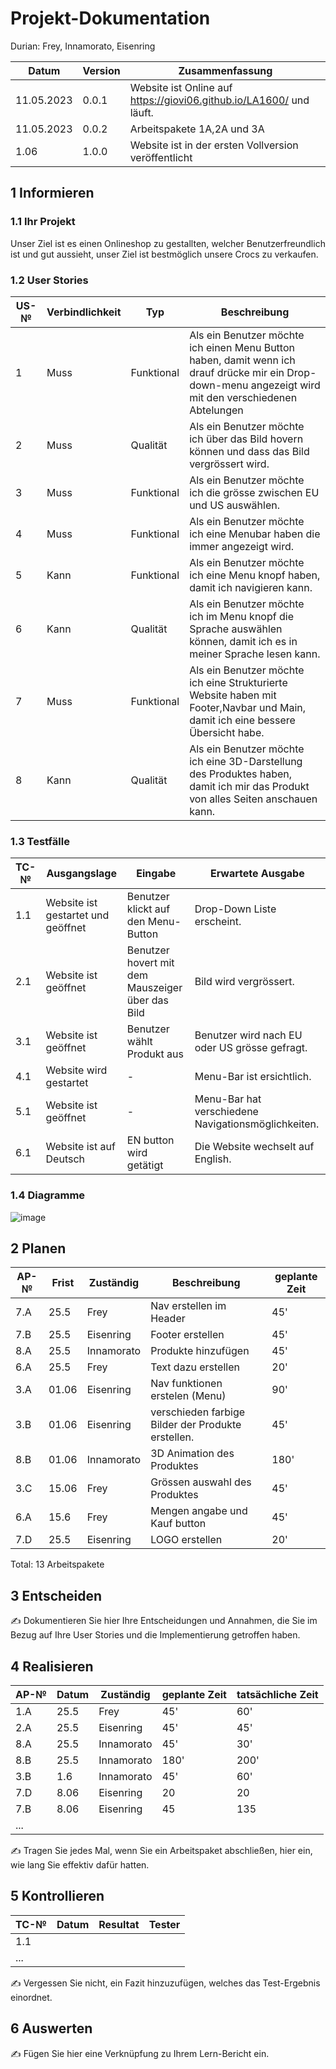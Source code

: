 # Projekt-Dokumentation

Durian: Frey, Innamorato, Eisenring

| Datum | Version | Zusammenfassung                                              |
| ----- | ------- | ------------------------------------------------------------ |
|  11.05.2023     | 0.0.1   | Website ist Online auf https://giovi06.github.io/LA1600/ und läuft. |
|   11.05.2023    | 0.0.2     |Arbeitspakete 1A,2A und 3A|
|1.06| 1.0.0   |Website ist in der ersten Vollversion veröffentlicht|

## 1 Informieren

### 1.1 Ihr Projekt

Unser Ziel ist es einen Onlineshop zu gestallten, welcher Benutzerfreundlich ist und gut aussieht, unser Ziel ist bestmöglich unsere Crocs zu verkaufen.

### 1.2 User Stories

| US-№ | Verbindlichkeit | Typ  | Beschreibung                       |
| ---- | --------------- | ---- | ---------------------------------- |
| 1    |Muss|   Funktional   | Als ein Benutzer möchte ich einen Menu Button haben, damit wenn ich drauf drücke mir ein Drop-down-menu angezeigt wird mit den verschiedenen Abtelungen |
| 2  |Muss|   Qualität   |Als ein Benutzer möchte ich über das Bild hovern können und dass das Bild vergrössert wird.|
| 3  |Muss| Funktional     |Als ein Benutzer möchte ich die grösse zwischen EU und US auswählen.|
| 4  |Muss|   Funktional   |Als ein Benutzer möchte ich eine Menubar haben die immer angezeigt wird.|
| 5  |Kann|   Funktional   |Als ein Benutzer möchte ich eine Menu knopf haben, damit ich navigieren kann.|
| 6  |Kann|   Qualität   |Als ein Benutzer möchte ich im Menu knopf die Sprache auswählen können, damit ich es in meiner Sprache lesen kann.|
| 7  |Muss|   Funktional   |Als ein Benutzer möchte ich eine Strukturierte Website haben mit Footer,Navbar und Main, damit ich eine bessere Übersicht habe.|
| 8  |Kann|   Qualität   |Als ein Benutzer möchte ich eine 3D-Darstellung des Produktes haben, damit ich mir das Produkt von alles Seiten anschauen kann.|





### 1.3 Testfälle

| TC-№ | Ausgangslage | Eingabe | Erwartete Ausgabe |
| ---- | ------------ | ------- | ----------------- |
| 1.1 |Website ist gestartet und geöffnet | Benutzer klickt auf den Menu-Button        |  Drop-Down Liste erscheint. |
| 2.1 |Website ist geöffnet|Benutzer hovert mit dem Mauszeiger über das Bild|Bild wird vergrössert.|
|3.1|Website ist geöffnet|Benutzer wählt Produkt aus|Benutzer wird nach EU oder US grösse gefragt.|
|4.1|Website wird gestartet|-|Menu-Bar ist ersichtlich.|
|5.1|Website ist geöffnet|-|Menu-Bar hat verschiedene Navigationsmöglichkeiten. |
|6.1|Website ist auf Deutsch|EN button wird getätigt |Die Website wechselt auf English. |




### 1.4 Diagramme

![image](https://github.com/Giovi06/LA1600/assets/111045919/0b5319dd-a9cf-4e53-af78-13255502a8be)


## 2 Planen

| AP-№ | Frist | Zuständig | Beschreibung | geplante Zeit |
| ---- | ----- | --------- | ------------ | ------------- |
| 7.A  |25.5|Frey|Nav erstellen im Header|45'|
| 7.B  |25.5|Eisenring|Footer erstellen|45'|
| 8.A  |25.5|Innamorato|Produkte hinzufügen|45'|
| 6.A  |25.5|Frey|Text dazu erstellen|20'|
| 3.A  |01.06|Eisenring|Nav funktionen erstelen (Menu)|90'|
| 3.B |01.06|Eisenring|verschieden farbige Bilder der Produkte erstellen.|45'|
| 8.B  |01.06|Innamorato|3D Animation des Produktes|180'|
| 3.C  |15.06|Frey|Grössen auswahl des Produktes|45'|
| 6.A  |15.6|Frey|Mengen angabe und Kauf button|45'|
| 7.D  |25.5|Eisenring|LOGO erstellen|20'|



Total: 13 Arbeitspakete



## 3 Entscheiden

✍️ Dokumentieren Sie hier Ihre Entscheidungen und Annahmen, die Sie im Bezug auf Ihre User Stories und die Implementierung getroffen haben.

## 4 Realisieren

| AP-№ | Datum | Zuständig | geplante Zeit | tatsächliche Zeit |
| ---- | ----- | --------- | ------------- | ----------------- |
| 1.A  |25.5|Frey|45'|60'|
| 2.A  |25.5|Eisenring|45'|45'|
| 8.A  |25.5|Innamorato|45'|30'|
| 8.B  |25.5|Innamorato|180'|200'|
| 3.B  |1.6|Innamorato|45'|60'|
| 7.D  | 8.06    |  Eisenring         |     20     |      20       |
| 7.B |  8.06|Eisenring|45|  135  |
| ...  |       |           |               |                   |

✍️ Tragen Sie jedes Mal, wenn Sie ein Arbeitspaket abschließen, hier ein, wie lang Sie effektiv dafür hatten.

## 5 Kontrollieren

| TC-№ | Datum | Resultat | Tester |
| ---- | ----- | -------- | ------ |
| 1.1  |       |          |        |
| ...  |       |          |        |

✍️ Vergessen Sie nicht, ein Fazit hinzuzufügen, welches das Test-Ergebnis einordnet.

## 6 Auswerten

✍️ Fügen Sie hier eine Verknüpfung zu Ihrem Lern-Bericht ein.
